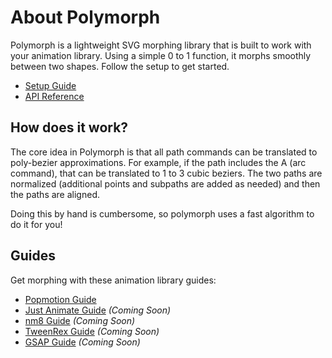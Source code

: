 # About Polymorph

Polymorph is a lightweight SVG morphing library that is built to work with your animation library.  Using a simple 0 to 1 function, it morphs smoothly between two shapes.  Follow the setup to get started.

- [Setup Guide](./setup.md)
- [API Reference](./api.md)

## How does it work?

The core idea in Polymorph is that all path commands can be translated to poly-bezier approximations.  For example, if the path includes the A (arc command), that can be translated to 1 to 3 cubic beziers.  The two paths are normalized (additional points and subpaths are added as needed) and then the paths are aligned.  

Doing this by hand is cumbersome, so polymorph uses a fast algorithm to do it for you!

## Guides

Get morphing with these animation library guides:

- [Popmotion Guide](/guide/getting-started-popmotion.md)
- [Just Animate Guide](/guide/getting-started-just-animate.md) _(Coming Soon)_
- [nm8 Guide](/guide/getting-started-nm8.md) _(Coming Soon)_
- [TweenRex Guide](/guide/getting-started-tweenrex.md) _(Coming Soon)_
- [GSAP Guide](/guide/getting-started-gsap.md) _(Coming Soon)_
